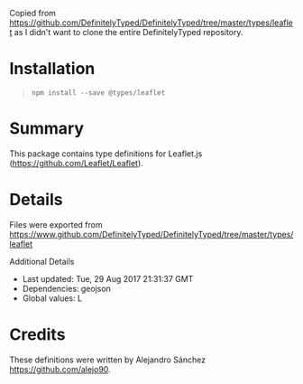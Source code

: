 Copied from https://github.com/DefinitelyTyped/DefinitelyTyped/tree/master/types/leaflet as I didn't want to clone the entire DefinitelyTyped repository.

# Installation
> `npm install --save @types/leaflet`

# Summary
This package contains type definitions for Leaflet.js (https://github.com/Leaflet/Leaflet).

# Details
Files were exported from https://www.github.com/DefinitelyTyped/DefinitelyTyped/tree/master/types/leaflet

Additional Details
 * Last updated: Tue, 29 Aug 2017 21:31:37 GMT
 * Dependencies: geojson
 * Global values: L

# Credits
These definitions were written by Alejandro Sánchez <https://github.com/alejo90>.
